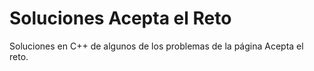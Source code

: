 # Soluciones Acepta el Reto
Soluciones en C++ de algunos de los problemas de la página Acepta el reto.
